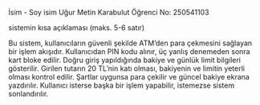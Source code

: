 İsim - Soy isim Uğur Metin Karabulut
Öğrenci No: 250541103

sistemin kısa açıklaması (maks. 5-6 satır)

Bu sistem, kullanıcıların güvenli şekilde ATM’den para çekmesini sağlayan bir işlem akışıdır.
Kullanıcıdan PIN kodu alınır, üç yanlış denemeden sonra kart bloke edilir.
Doğru giriş yapıldığında bakiye ve günlük limit bilgileri gösterilir.
Girilen tutarın 20 TL’nin katı olması, bakiyenin ve limitin yeterli olması kontrol edilir.
Şartlar uygunsa para çekilir ve güncel bakiye ekrana yazdırılır.
Kullanıcı isterse başka bir işlem yapabilir, istemezse sistem sonlandırılır.